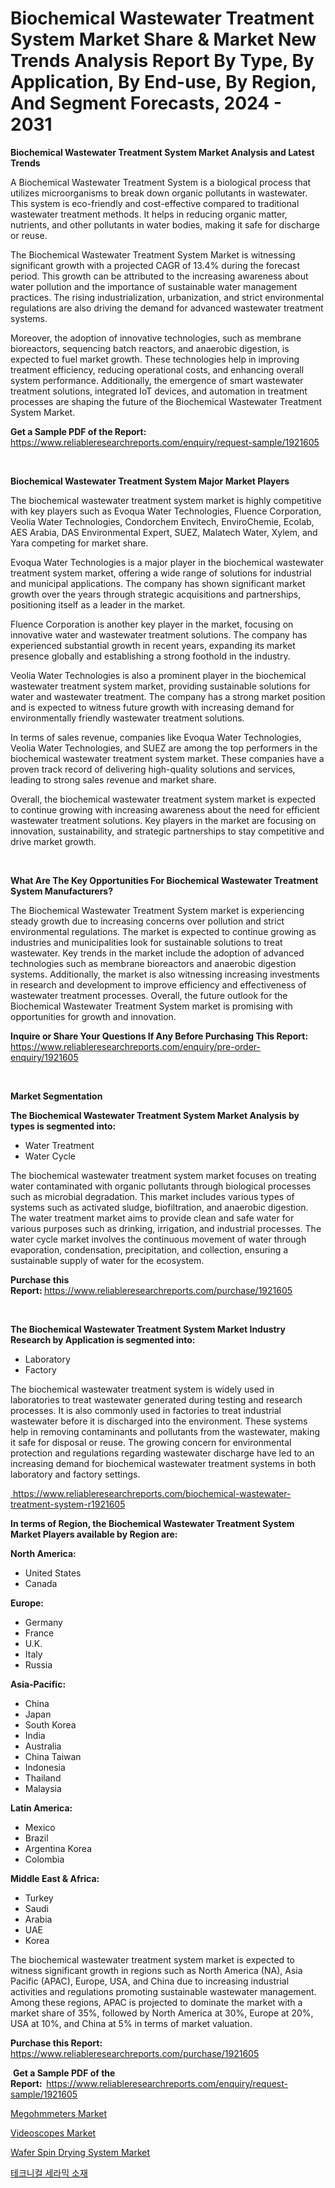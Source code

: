 <p><h1>Biochemical Wastewater Treatment System Market Share & Market New Trends Analysis Report By Type, By Application, By End-use, By Region, And Segment Forecasts, 2024 - 2031</h1></p><p><strong>Biochemical Wastewater Treatment System Market Analysis and Latest Trends</strong></p>
<p><p>A Biochemical Wastewater Treatment System is a biological process that utilizes microorganisms to break down organic pollutants in wastewater. This system is eco-friendly and cost-effective compared to traditional wastewater treatment methods. It helps in reducing organic matter, nutrients, and other pollutants in water bodies, making it safe for discharge or reuse.</p><p>The Biochemical Wastewater Treatment System Market is witnessing significant growth with a projected CAGR of 13.4% during the forecast period. This growth can be attributed to the increasing awareness about water pollution and the importance of sustainable water management practices. The rising industrialization, urbanization, and strict environmental regulations are also driving the demand for advanced wastewater treatment systems.</p><p>Moreover, the adoption of innovative technologies, such as membrane bioreactors, sequencing batch reactors, and anaerobic digestion, is expected to fuel market growth. These technologies help in improving treatment efficiency, reducing operational costs, and enhancing overall system performance. Additionally, the emergence of smart wastewater treatment solutions, integrated IoT devices, and automation in treatment processes are shaping the future of the Biochemical Wastewater Treatment System Market.</p></p>
<p><strong>Get a Sample PDF of the Report:&nbsp;</strong> <a href="https://www.reliableresearchreports.com/enquiry/request-sample/1921605">https://www.reliableresearchreports.com/enquiry/request-sample/1921605</a></p>
<p>&nbsp;</p>
<p><strong>Biochemical Wastewater Treatment System Major Market Players</strong></p>
<p><p>The biochemical wastewater treatment system market is highly competitive with key players such as Evoqua Water Technologies, Fluence Corporation, Veolia Water Technologies, Condorchem Envitech, EnviroChemie, Ecolab, AES Arabia, DAS Environmental Expert, SUEZ, Malatech Water, Xylem, and Yara competing for market share.</p><p>Evoqua Water Technologies is a major player in the biochemical wastewater treatment system market, offering a wide range of solutions for industrial and municipal applications. The company has shown significant market growth over the years through strategic acquisitions and partnerships, positioning itself as a leader in the market.</p><p>Fluence Corporation is another key player in the market, focusing on innovative water and wastewater treatment solutions. The company has experienced substantial growth in recent years, expanding its market presence globally and establishing a strong foothold in the industry.</p><p>Veolia Water Technologies is also a prominent player in the biochemical wastewater treatment system market, providing sustainable solutions for water and wastewater treatment. The company has a strong market position and is expected to witness future growth with increasing demand for environmentally friendly wastewater treatment solutions.</p><p>In terms of sales revenue, companies like Evoqua Water Technologies, Veolia Water Technologies, and SUEZ are among the top performers in the biochemical wastewater treatment system market. These companies have a proven track record of delivering high-quality solutions and services, leading to strong sales revenue and market share.</p><p>Overall, the biochemical wastewater treatment system market is expected to continue growing with increasing awareness about the need for efficient wastewater treatment solutions. Key players in the market are focusing on innovation, sustainability, and strategic partnerships to stay competitive and drive market growth.</p></p>
<p>&nbsp;</p>
<p><strong>What Are The Key Opportunities For Biochemical Wastewater Treatment System Manufacturers?</strong></p>
<p><p>The Biochemical Wastewater Treatment System market is experiencing steady growth due to increasing concerns over pollution and strict environmental regulations. The market is expected to continue growing as industries and municipalities look for sustainable solutions to treat wastewater. Key trends in the market include the adoption of advanced technologies such as membrane bioreactors and anaerobic digestion systems. Additionally, the market is also witnessing increasing investments in research and development to improve efficiency and effectiveness of wastewater treatment processes. Overall, the future outlook for the Biochemical Wastewater Treatment System market is promising with opportunities for growth and innovation.</p></p>
<p><strong>Inquire or Share Your Questions If Any Before Purchasing This Report:</strong> <a href="https://www.reliableresearchreports.com/enquiry/pre-order-enquiry/1921605">https://www.reliableresearchreports.com/enquiry/pre-order-enquiry/1921605</a></p>
<p>&nbsp;</p>
<p><strong>Market Segmentation</strong></p>
<p><strong>The Biochemical Wastewater Treatment System Market Analysis by types is segmented into:</strong></p>
<p><ul><li>Water Treatment</li><li>Water Cycle</li></ul></p>
<p><p>The biochemical wastewater treatment system market focuses on treating water contaminated with organic pollutants through biological processes such as microbial degradation. This market includes various types of systems such as activated sludge, biofiltration, and anaerobic digestion. The water treatment market aims to provide clean and safe water for various purposes such as drinking, irrigation, and industrial processes. The water cycle market involves the continuous movement of water through evaporation, condensation, precipitation, and collection, ensuring a sustainable supply of water for the ecosystem.</p></p>
<p><strong>Purchase this Report:&nbsp;</strong><a href="https://www.reliableresearchreports.com/purchase/1921605">https://www.reliableresearchreports.com/purchase/1921605</a></p>
<p>&nbsp;</p>
<p><strong>The Biochemical Wastewater Treatment System Market Industry Research by Application is segmented into:</strong></p>
<p><ul><li>Laboratory</li><li>Factory</li></ul></p>
<p><p>The biochemical wastewater treatment system is widely used in laboratories to treat wastewater generated during testing and research processes. It is also commonly used in factories to treat industrial wastewater before it is discharged into the environment. These systems help in removing contaminants and pollutants from the wastewater, making it safe for disposal or reuse. The growing concern for environmental protection and regulations regarding wastewater discharge have led to an increasing demand for biochemical wastewater treatment systems in both laboratory and factory settings.</p></p>
<p><a href="https://www.reliableresearchreports.com/biochemical-wastewater-treatment-system-r1921605">&nbsp;https://www.reliableresearchreports.com/biochemical-wastewater-treatment-system-r1921605</a></p>
<p><strong>In terms of Region, the Biochemical Wastewater Treatment System Market Players available by Region are:</strong></p>
<p>
    <p> <strong> North America: </strong>
        <ul>
            <li>United States</li>
            <li>Canada</li>
        </ul>
        </p> 
    <p> <strong> Europe: </strong>
        <ul>
            <li>Germany</li>
            <li>France</li>
            <li>U.K.</li>
            <li>Italy</li>
            <li>Russia</li>
        </ul>
        </p> 
    <p> <strong> Asia-Pacific: </strong>
        <ul>
            <li>China</li>
            <li>Japan</li>
            <li>South Korea</li>
            <li>India</li>
            <li>Australia</li>
            <li>China Taiwan</li>
            <li>Indonesia</li>
            <li>Thailand</li>
            <li>Malaysia</li>
        </ul>
        </p> 
    <p> <strong> Latin America: </strong>
        <ul>
            <li>Mexico</li>
            <li>Brazil</li>
            <li>Argentina Korea</li>
            <li>Colombia</li>
        </ul>
        </p> 
    <p> <strong> Middle East & Africa: </strong>
        <ul>
            <li>Turkey</li>
            <li>Saudi</li>
            <li>Arabia</li>
            <li>UAE</li>
            <li>Korea</li>
        </ul>
    </p>
    </p>
<p><p>The biochemical wastewater treatment system market is expected to witness significant growth in regions such as North America (NA), Asia Pacific (APAC), Europe, USA, and China due to increasing industrial activities and regulations promoting sustainable wastewater management. Among these regions, APAC is projected to dominate the market with a market share of 35%, followed by North America at 30%, Europe at 20%, USA at 10%, and China at 5% in terms of market valuation.</p></p>
<p><strong>Purchase this Report: </strong><a href="https://www.reliableresearchreports.com/purchase/1921605">https://www.reliableresearchreports.com/purchase/1921605</a></p>
<p>&nbsp;<strong>Get a Sample PDF of the Report:&nbsp;&nbsp;</strong><a href="https://www.reliableresearchreports.com/enquiry/request-sample/1921605">https://www.reliableresearchreports.com/enquiry/request-sample/1921605</a></p>
<p><strong></strong></p>
<p><p><a href="https://www.linkedin.com/pulse/megohmmeters-market-competitive-analysis-trends-forecast-2031-djaee?trackingId=EgxU8wM%2FTS6IQ6yQCaVtfw%3D%3D">Megohmmeters Market</a></p><p><a href="https://www.linkedin.com/pulse/videoscopes-market-outlook-industry-overview-forecast-2024-2031-mnrde?trackingId=ywud2jBmHzdDJz90sv51wg%3D%3D">Videoscopes Market</a></p><p><a href="https://github.com/lbird53714/Market-Research-Report-List-4/blob/main/wafer-spin-drying-system-market.md">Wafer Spin Drying System Market</a></p><p><a href="https://github.com/vdhdwjyp90142/Market-Research-Report-List-1/blob/main/560748541006.md">테크니컬 세라믹 소재</a></p></p>